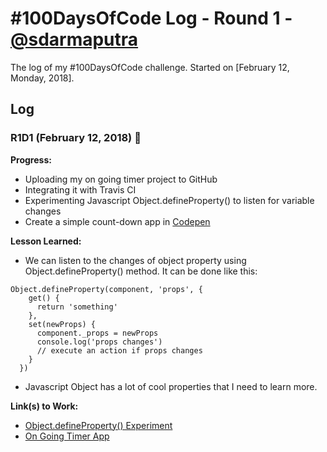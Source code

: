 # #100DaysOfCode Log - Round 1 - [@sdarmaputra](https://github.com/sdarmaputra)

The log of my #100DaysOfCode challenge. Started on [February 12, Monday, 2018].

## Log

### R1D1 (February 12, 2018) :dolphin:
**Progress:**
- Uploading my on going timer project to GitHub
- Integrating it with Travis CI
- Experimenting Javascript Object.defineProperty() to listen for variable changes 
- Create a simple count-down app in [Codepen](https://codepen.io)

**Lesson Learned:**
- We can listen to the changes of object property using Object.defineProperty() method. It can be done like this:
```
Object.defineProperty(component, 'props', {
    get() {
      return 'something'
    },
    set(newProps) {
      component._props = newProps
      console.log('props changes')
      // execute an action if props changes
    }
  })
```
- Javascript Object has a lot of cool properties that I need to learn more.

**Link(s) to Work:**
- [Object.defineProperty() Experiment](https://codepen.io/sdarmaputra/pen/GQEgVP/)
- [On Going Timer App](https://github.com/sdarmaputra/simple-timer)
